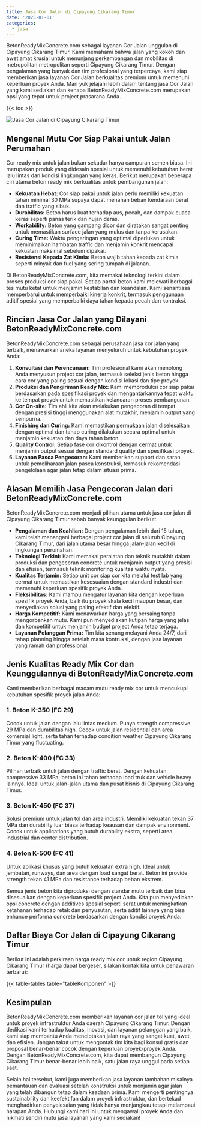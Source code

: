 ```yaml
---
title: Jasa Cor Jalan di Cipayung Cikarang Timur
date: '2025-01-01'
categories:
  - jasa
---
```


BetonReadyMixConcrete.com sebagai layanan Cor Jalan unggulan di Cipayung Cikarang Timur. Kami memahami bahwa jalan yang kokoh dan awet amat krusial untuk menunjang perkembangan dan mobilitas di metropolitan metropolitan seperti Cipayung Cikarang Timur. Dengan pengalaman yang banyak dan tim profesional yang terpercaya, kami siap memberikan jasa layanan Cor Jalan berkualitas premium untuk memenuhi keperluan proyek Anda. Mari yuk jelajahi lebih dalam tentang jasa Cor Jalan yang kami sediakan dan kenapa BetonReadyMixConcrete.com merupakan opsi yang tepat untuk project prasarana Anda.

{{< toc >}}

![Jasa Cor Jalan di Cipayung Cikarang Timur](https://betoncor8.github.io/cor/harga-beton-readymix-concrete%20(5).png)

## Mengenal Mutu Cor Siap Pakai untuk Jalan Perumahan

Cor ready mix untuk jalan bukan sekadar hanya campuran semen biasa. Ini merupakan produk yang didesain spesial untuk memenuhi kebutuhan berat lalu lintas dan kondisi lingkungan yang keras. Berikut merupakan beberapa ciri utama beton ready mix berkualitas untuk pembangunan jalan:

- **Kekuatan Hebat:** Cor siap pakai untuk jalan perlu memiliki kekuatan tahan minimal 30 MPa supaya dapat menahan beban kendaraan berat dan traffic yang sibuk.
- **Durabilitas:** Beton harus kuat terhadap aus, pecah, dan dampak cuaca keras seperti panas terik dan hujan deras.
- **Workability:** Beton yang gampang dicor dan diratakan sangat penting untuk memastikan surface jalan yang mulus dan tanpa kerusakan.
- **Curing Time:** Waktu pengeringan yang optimal diperlukan untuk meminimalkan hambatan traffic dan menjamin konkrit mencapai kekuatan maksimal sebelum dipakai.
- **Resistensi Kepada Zat Kimia:** Beton wajib tahan kepada zat kimia seperti minyak dan fuel yang sering tumpah di jalanan.

Di BetonReadyMixConcrete.com, kita memakai teknologi terkini dalam proses produksi cor siap pakai. Setiap partai beton kami melewati berbagai tes mutu ketat untuk menjamin kestabilan dan keandalan. Kami senantiasa memperbarui untuk memperbaiki kinerja konkrit, termasuk penggunaan aditif spesial yang memperbaiki daya tahan kepada pecah dan kontraksi.

## Rincian Jasa Cor Jalan yang Dilayani BetonReadyMixConcrete.com

BetonReadyMixConcrete.com sebagai perusahaan jasa cor jalan yang terbaik, menawarkan aneka layanan menyeluruh untuk kebutuhan proyek Anda:

1. **Konsultasi dan Perencanaan:** Tim profesional kami akan menolong Anda menyusun project cor jalan, termasuk seleksi jenis beton hingga cara cor yang paling sesuai dengan kondisi lokasi dan tipe proyek.
2. **Produksi dan Pengiriman Ready Mix:** Kami memproduksi cor siap pakai berdasarkan pada spesifikasi proyek dan mengantarkannya tepat waktu ke tempat proyek untuk memastikan kelancaran proses pembangunan.
3. **Cor On-site:** Tim ahli kita akan melakukan pengecoran di tempat dengan presisi tinggi menggunakan alat mutakhir, menjamin output yang sempurna.
4. **Finishing dan Curing:** Kami memastikan permukaan jalan diselesaikan dengan optimal dan tahap curing dilakukan secara optimal untuk menjamin kekuatan dan daya tahan beton.
5. **Quality Control:** Setiap fase cor dikontrol dengan cermat untuk menjamin output sesuai dengan standard quality dan spesifikasi proyek.
6. **Layanan Pasca Pengecoran:** Kami memberikan support dan saran untuk pemeliharaan jalan pasca konstruksi, termasuk rekomendasi pengelolaan agar jalan tetap dalam situasi prima.

## Alasan Memilih Jasa Pengecoran Jalan dari BetonReadyMixConcrete.com

BetonReadyMixConcrete.com menjadi pilihan utama untuk jasa cor jalan di Cipayung Cikarang Timur sebab banyak keunggulan berikut:

- **Pengalaman dan Keahlian:** Dengan pengalaman lebih dari 15 tahun, kami telah menangani berbagai project cor jalan di seluruh Cipayung Cikarang Timur, dari jalan utama besar hingga jalan-jalan kecil di lingkungan perumahan.
- **Teknologi Terkini:** Kami memakai peralatan dan teknik mutakhir dalam produksi dan pengecoran concrete untuk menjamin output yang presisi dan efisien, termasuk teknik monitoring kualitas waktu nyata.
- **Kualitas Terjamin:** Setiap unit cor siap cor kita melalui test lab yang cermat untuk memastikan kesesuaian dengan standard industri dan memenuhi keperluan spesifik proyek Anda.
- **Fleksibilitas:** Kami mampu mengatur layanan kita dengan keperluan spesifik proyek Anda, baik itu proyek skala kecil maupun besar, dan menyediakan solusi yang paling efektif dan efektif.
- **Harga Kompetitif:** Kami menawarkan harga yang bersaing tanpa mengorbankan mutu. Kami pun menyediakan kutipan harga yang jelas dan kompetitif untuk menjamin budget project Anda tetap terjaga.
- **Layanan Pelanggan Prima:** Tim kita senang melayani Anda 24/7, dari tahap planning hingga setelah masa kontruksi, dengan jasa layanan yang ramah dan professional.

## Jenis Kualitas Ready Mix Cor dan Keunggulannya di BetonReadyMixConcrete.com

Kami memberikan berbagai macam mutu ready mix cor untuk mencukupi kebutuhan spesifik proyek jalan Anda:

### 1\. Beton K-350 (FC 29)

Cocok untuk jalan dengan lalu lintas medium. Punya strength compressive 29 MPa dan durabilitas high. Cocok untuk jalan residential dan area komersial light, serta tahan terhadap condition weather Cipayung Cikarang Timur yang fluctuating.

### 2\. Beton K-400 (FC 33)

Pilihan terbaik untuk jalan dengan traffic berat. Dengan kekuatan compressive 33 MPa, beton ini tahan terhadap load truk dan vehicle heavy lainnya. Ideal untuk jalan-jalan utama dan pusat bisnis di Cipayung Cikarang Timur.

### 3\. Beton K-450 (FC 37)

Solusi premium untuk jalan tol dan area industri. Memiliki kekuatan tekan 37 MPa dan durability luar biasa terhadap keausan dan dampak environment. Cocok untuk applications yang butuh durability ekstra, seperti area industrial dan center distribution.

### 4\. Beton K-500 (FC 41)

Untuk aplikasi khusus yang butuh kekuatan extra high. Ideal untuk jembatan, runways, dan area dengan load sangat berat. Beton ini provide strength tekan 41 MPa dan resistance terhadap beban ekstrem.

Semua jenis beton kita diproduksi dengan standar mutu terbaik dan bisa disesuaikan dengan keperluan spesifik project Anda. Kita pun menyediakan opsi concrete dengan additives spesial seperti serat untuk meningkatkan ketahanan terhadap retak dan penyusutan, serta aditif lainnya yang bisa enhance performa concrete berdasarkan dengan kondisi proyek Anda.

## Daftar Biaya Cor Jalan di Cipayung Cikarang Timur

Berikut ini adalah perkiraan harga ready mix cor untuk region Cipayung Cikarang Timur (harga dapat bergeser, silakan kontak kita untuk penawaran terbaru):

{{< table-tables table="tableKomponen" >}}

## Kesimpulan

BetonReadyMixConcrete.com memberikan layanan cor jalan tol yang ideal untuk proyek infrastruktur Anda daerah Cipayung Cikarang Timur. Dengan dedikasi kami terhadap kualitas, inovasi, dan layanan pelanggan yang baik, kami siap membantu Anda menciptakan jalan raya yang sangat kuat, awet, dan efisien. Jangan takut untuk mengontak tim kita bagi konsul gratis dan proposal benar-benar cocok dengan keperluan proyek-proyek Anda. Dengan BetonReadyMixConcrete.com, kita dapat membangun Cipayung Cikarang Timur benar-benar lebih baik, satu jalan raya unggul pada setiap saat.

Selain hal tersebut, kami juga memberikan jasa layanan tambahan misalnya pemantauan dan evaluasi setelah konstruksi untuk menjamin agar jalan yang telah dibangun tetap dalam keadaan prima. Kami mengerti pentingnya sustainability dan keefektifan dalam proyek infrastruktur, dan bertekad menghadirkan penyelesaian yang tidak hanya menjangkau tetapi melampaui harapan Anda. Hubungi kami hari ini untuk mengawali proyek Anda dan nikmati sendiri mutu jasa layanan yang kami sediakan!
